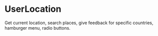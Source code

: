 # UserLocation

Get current location, search places, give feedback for specific countries, hamburger menu, radio buttons.
